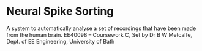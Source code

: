 # Neural Spike Sorting
A system to automatically analyse a set of recordings that have been made from the human brain. 
EE40098 – Coursework C,
Set by Dr B W Metcalfe,
Dept. of EE Engineering,
University of Bath
